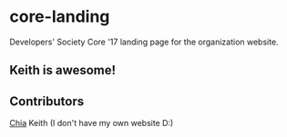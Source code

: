 # core-landing
Developers' Society Core '17 landing page for the organization website.

## Keith is awesome!

## Contributors
[Chia](https://www.chiaski.com)
Keith (I don't have my own website D:)